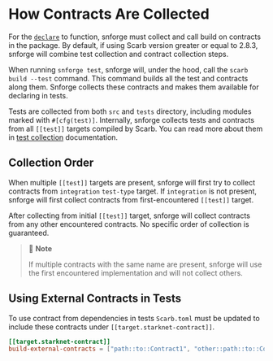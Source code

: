 # How Contracts Are Collected

For the [`declare`](../../appendix/snforge-library/declare.md) to function, snforge must collect and call build on
contracts in the package. By default, if using Scarb version greater or equal to 2.8.3, snforge will combine test
collection and contract collection steps.

When running `snforge test`, snforge will, under the hood, call the `scarb build --test` command. This command builds
all the test and contracts along them. Snforge collects these contracts and makes them available for declaring in tests.

Tests are collected from both `src` and `tests` directory, including modules marked with `#[cfg(test)]`.
Internally, snforge collects tests and contracts from all `[[test]]` targets compiled by Scarb.
You can read more about them in [test collection](../test-collection.md) documentation.

[//]: # (TODO link to old collection mechanism, --no-optimize)

## Collection Order

When multiple `[[test]]` targets are present, snforge will first try to collect contracts from `integration` `test-type`
target. If `integration` is not present, snforge will first collect contracts from first-encountered `[[test]]` target.

After collecting from initial `[[test]]` target, snforge will collect contracts from any other encountered contracts.
No specific order of collection is guaranteed.

> 📝 **Note**
>
> If multiple contracts with the same name are present, snforge will use the first encountered implementation and will
> not collect others.

## Using External Contracts in Tests

To use contract from dependencies in tests `Scarb.toml` must be updated to include these contracts under
`[[target.starknet-contract]]`.

```toml
[[target.starknet-contract]]
build-external-contracts = ["path::to::Contract1", "other::path::to::Contract2"]
```
